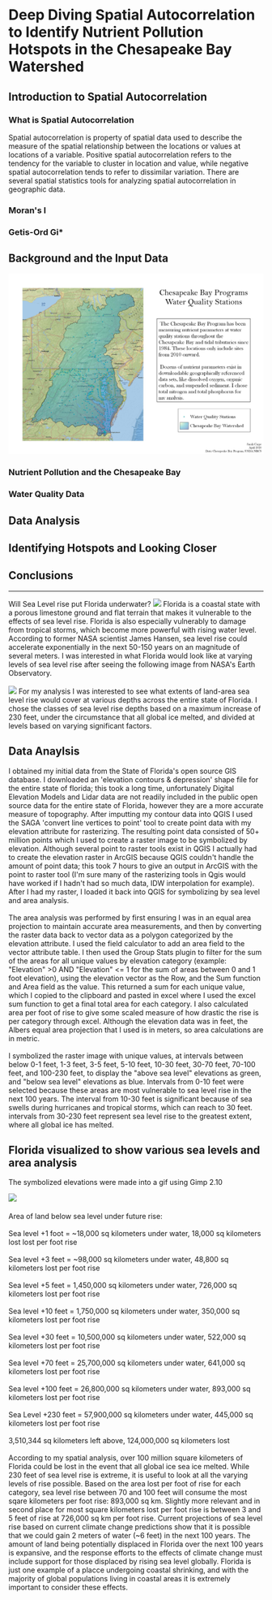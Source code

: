 # Deep Diving Spatial Autocorrelation to Identify Nutrient Pollution Hotspots in the Chesapeake Bay Watershed

## Introduction to Spatial Autocorrelation

### What is Spatial Autocorrelation
Spatial autocorrelation is property of spatial data used to describe the measure of the spatial relationship between the locations or values at locations of a variable. Positive spatial autocorrelation refers to the tendency for the variable to cluster in location and value, while negative spatial autocorrelation tends to refer to dissimilar variation. There are several spatial statistics tools for analyzing spatial autocorrelation in geographic data.
### Moran's I
### Getis-Ord Gi*

## Background and the Input Data
<img src="../project2_486/WaterQualityStations.jpg?raw=true"/>

### Nutrient Pollution and the Chesapeake Bay
### Water Quality Data

## Data Analysis

## Identifying Hotspots and Looking Closer

## Conclusions

---

Will Sea Level rise put Florida underwater?
<img src="https://rad-sc.github.io/project1_486/images/FloridaLand.png?raw=true"/>
  Florida is a coastal state with a porous limestone ground and flat terrain that makes it vulnerable to the effects of sea level rise. Florida is also especially vulnerably to damage from tropical storms, which become more powerful with rising water level. According to former NASA scientist James Hansen, sea level rise could accelerate exponentially in the next 50-150 years on an magnitude of several meters. I was interested in what Florida would look like at varying levels of sea level rise after seeing the following image from NASA's Earth Observatory. 
<br><br>
<img src="https://rad-sc.github.io/project1_486/images/FloridaNasa.png?raw=true"/>
  For my analysis I was interested to see what extents of land-area sea level rise would cover at various depths across the entire state of Florida. I chose the classes of sea level rise depths based on a maximum increase of 230 feet, under the circumstance that all global ice melted, and divided at levels based on varying significant factors. 

## Data Anaylsis
  I obtained my initial data from the State of Florida's open source GIS database. I downloaded an 'elevation contours & depression' shape file for the entire state of florida; this took a long time, unfortunately Digital Elevation Models and Lidar data are not readily included in the public open source data for the entire state of Florida, however they are a more accurate measure of topography. After imputting my contour data into QGIS I used the SAGA 'convert line vertices to point' tool to create point data with my elevation attribute for rasterizing. The resulting point data consisted of 50+ million points which I used to create a raster image to be symbolized by elevation. Although several point to raster tools exist in QGIS I actually had to create the elevation raster in ArcGIS because QGIS couldn't handle the amount of point data; this took 7 hours to give an output in ArcGIS with the point to raster tool (I'm sure many of the rasterizing tools in Qgis would have worked if I hadn't had so much data, IDW interpolation for example). After I had my raster, I loaded it back into QGIS for symbolizing by sea level and area analysis. 
<br><br>
  The area analysis was performed by first ensuring I was in an equal area projection to maintain accurate area measurements, and then by converting the raster data back to vector data as a polygon categorized by the elevation attribute. I used the field calculator to add an area field to the vector attribute table. I then used the Group Stats plugin to filter for the sum of the areas for all unique values by elevation category (example: "Elevation" >0 AND "Elevation" <= 1 for the sum of areas between 0 and 1 foot elevation), using the elevation vector as the Row, and the Sum function and Area field as the value. This returned a sum for each unique value, which I copied to the clipboard and pasted in excel where I used the excel sum function to get a final total area for each category. I also calculated area per foot of rise to give some scaled measure of how drastic the rise is per category through excel. Although the elevation data was in feet, the Albers equal area projection that I used is in meters, so area calculations are in metric. 
<br><br>
  I symbolized the raster image with unique values, at intervals between below 0-1 feet, 1-3 feet, 3-5 feet, 5-10 feet, 10-30 feet, 30-70 feet, 70-100 feet, and 100-230 feet, to display the "above sea level" elevations as green, and "below sea level" elevations as blue. Intervals from 0-10 feet were selected because these areas are most vulnerable to sea level rise in the next 100 years. The interval from 10-30 feet is significant because of sea swells during hurricanes and tropical storms, which can reach to 30 feet. intervals from 30-230 feet represent sea level rise to the greatest extent, where all global ice has melted. 


## Florida visualized to show various sea levels and area analysis
The symbolized elevations were made into a gif using Gimp 2.10

<img src="https://rad-sc.github.io/project1_486/images/SeaLevelRise.gif?raw=true"/>
<br><br>
Area of land below sea level under future rise:
<br><br>
Sea level +1 foot = ~18,000 sq kilometers under water, 18,000 sq kilometers lost lost per foot rise
<br><br>
Sea level +3 feet = ~98,000 sq kilometers under water, 48,800 sq kilometers lost per foot rise
<br><br>
Sea level +5 feet = 1,450,000 sq kilometers under water, 726,000 sq kilometers lost per foot rise
<br><br>
Sea level +10 feet = 1,750,000 sq kilometers under water, 350,000 sq kilometers lost per foot rise
<br><br>
Sea level +30 feet = 10,500,000 sq kilometers under water, 522,000 sq kilometers lost per foot rise
<br><br>
Sea level +70 feet =  25,700,000 sq kilometers under water, 641,000 sq kilometers lost per foot rise
<br><br>
Sea level +100 feet = 26,800,000 sq kilometers under water, 893,000 sq kilometers lost per foot rise
<br><br>
Sea Level +230 feet = 57,900,000 sq kilometers under water, 445,000 sq kilometers lost per foot rise
<br><br>
3,510,344 sq kilometers left above, 124,000,000 sq kilometers lost
<br><br>
  According to my spatial analysis, over 100 million square kilometers of Florida could be lost in the event that all global ice sea ice melted. While 230 feet of sea level rise is extreme, it is useful to look at all the varying levels of rise possible. Based on the area lost per foot of rise for each category, sea level rise between 70 and 100 feet will consume the most sqare kilometers per foot rise: 893,000 sq km. Slightly more relevant and in second place for most square kilometers lost per foot rise is between 3 and 5 feet of rise at 726,000 sq km per foot rise. Current projections of sea level rise based on current climate change predictions show that it is possible that we could gain 2 meters of water (~6 feet) in the next 100 years. The amount of land being potentially displaced in Florida over the next 100 years is expansive, and the response efforts to the effects of climate change must include support for those displaced by rising sea level globally. Florida is just one example of a placce undergoing coastal shrinking, and with the majority of global populations living in coastal areas it is extremely important to consider these effects. 

